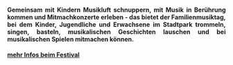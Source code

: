 <div align="justify"> <h4>
Gemeinsam mit Kindern Musikluft schnuppern, mit Musik in Berührung kommen und Mitmachkonzerte erleben - das bietet der Familienmusiktag, bei dem Kinder, Jugendliche und Erwachsene im Stadtpark trommeln, singen, basteln, musikalischen Geschichten lauschen und bei musikalischen Spielen mitmachen können.
</h4></div>

#### [mehr Infos beim Festival](/festival)